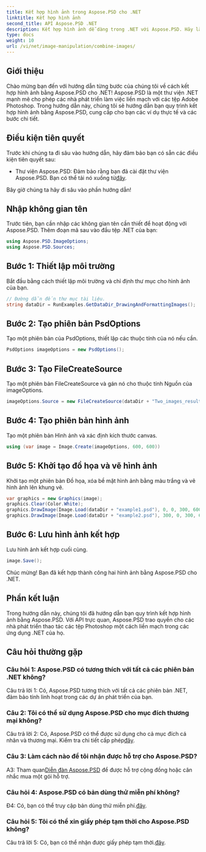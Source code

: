 ```yaml
---
title: Kết hợp hình ảnh trong Aspose.PSD cho .NET
linktitle: Kết hợp hình ảnh
second_title: API Aspose.PSD .NET
description: Kết hợp hình ảnh dễ dàng trong .NET với Aspose.PSD. Hãy làm theo hướng dẫn từng bước của chúng tôi để thao tác hình ảnh liền mạch.
type: docs
weight: 10
url: /vi/net/image-manipulation/combine-images/
---
```

## Giới thiệu

Chào mừng bạn đến với hướng dẫn từng bước của chúng tôi về cách kết hợp hình ảnh bằng Aspose.PSD cho .NET! Aspose.PSD là một thư viện .NET mạnh mẽ cho phép các nhà phát triển làm việc liền mạch với các tệp Adobe Photoshop. Trong hướng dẫn này, chúng tôi sẽ hướng dẫn bạn quy trình kết hợp hình ảnh bằng Aspose.PSD, cung cấp cho bạn các ví dụ thực tế và các bước chi tiết.

## Điều kiện tiên quyết

Trước khi chúng ta đi sâu vào hướng dẫn, hãy đảm bảo bạn có sẵn các điều kiện tiên quyết sau:

-  Thư viện Aspose.PSD: Đảm bảo rằng bạn đã cài đặt thư viện Aspose.PSD. Bạn có thể tải nó xuống từ[đây](https://releases.aspose.com/psd/net/).

Bây giờ chúng ta hãy đi sâu vào phần hướng dẫn!

## Nhập không gian tên

Trước tiên, bạn cần nhập các không gian tên cần thiết để hoạt động với Aspose.PSD. Thêm đoạn mã sau vào đầu tệp .NET của bạn:

```csharp
using Aspose.PSD.ImageOptions;
using Aspose.PSD.Sources;
```

## Bước 1: Thiết lập môi trường

Bắt đầu bằng cách thiết lập môi trường và chỉ định thư mục cho hình ảnh của bạn.

```csharp
// Đường dẫn đến thư mục tài liệu.
string dataDir = RunExamples.GetDataDir_DrawingAndFormattingImages();
```

## Bước 2: Tạo phiên bản PsdOptions

Tạo một phiên bản của PsdOptions, thiết lập các thuộc tính của nó nếu cần.

```csharp
PsdOptions imageOptions = new PsdOptions();
```

## Bước 3: Tạo FileCreateSource

Tạo một phiên bản FileCreateSource và gán nó cho thuộc tính Nguồn của imageOptions.

```csharp
imageOptions.Source = new FileCreateSource(dataDir + "Two_images_result_out.psd", false);
```

## Bước 4: Tạo phiên bản hình ảnh

Tạo một phiên bản Hình ảnh và xác định kích thước canvas.

```csharp
using (var image = Image.Create(imageOptions, 600, 600))
```

## Bước 5: Khởi tạo đồ họa và vẽ hình ảnh

Khởi tạo một phiên bản Đồ họa, xóa bề mặt hình ảnh bằng màu trắng và vẽ hình ảnh lên khung vẽ.

```csharp
var graphics = new Graphics(image);
graphics.Clear(Color.White);
graphics.DrawImage(Image.Load(dataDir + "example1.psd"), 0, 0, 300, 600);
graphics.DrawImage(Image.Load(dataDir + "example2.psd"), 300, 0, 300, 600);
```

## Bước 6: Lưu hình ảnh kết hợp

Lưu hình ảnh kết hợp cuối cùng.

```csharp
image.Save();
```

Chúc mừng! Bạn đã kết hợp thành công hai hình ảnh bằng Aspose.PSD cho .NET.

## Phần kết luận

Trong hướng dẫn này, chúng tôi đã hướng dẫn bạn quy trình kết hợp hình ảnh bằng Aspose.PSD. Với API trực quan, Aspose.PSD trao quyền cho các nhà phát triển thao tác các tệp Photoshop một cách liền mạch trong các ứng dụng .NET của họ.

## Câu hỏi thường gặp

### Câu hỏi 1: Aspose.PSD có tương thích với tất cả các phiên bản .NET không?

Câu trả lời 1: Có, Aspose.PSD tương thích với tất cả các phiên bản .NET, đảm bảo tính linh hoạt trong các dự án phát triển của bạn.

### Câu 2: Tôi có thể sử dụng Aspose.PSD cho mục đích thương mại không?

Câu trả lời 2: Có, Aspose.PSD có thể được sử dụng cho cả mục đích cá nhân và thương mại. Kiểm tra chi tiết cấp phép[đây](https://purchase.aspose.com/buy).

### Câu 3: Làm cách nào để tôi nhận được hỗ trợ cho Aspose.PSD?

 A3: Tham quan[Diễn đàn Aspose.PSD](https://forum.aspose.com/c/psd/34) để được hỗ trợ cộng đồng hoặc cân nhắc mua một gói hỗ trợ.

### Câu hỏi 4: Aspose.PSD có bản dùng thử miễn phí không?

 Đ4: Có, bạn có thể truy cập bản dùng thử miễn phí.[đây](https://releases.aspose.com/).

### Câu hỏi 5: Tôi có thể xin giấy phép tạm thời cho Aspose.PSD không?

Câu trả lời 5: Có, bạn có thể nhận được giấy phép tạm thời.[đây](https://purchase.aspose.com/temporary-license/).